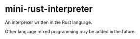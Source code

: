# mini-rust-interpreter
An interpreter written in the Rust language.

Other language mixed programming may be added in the future.
